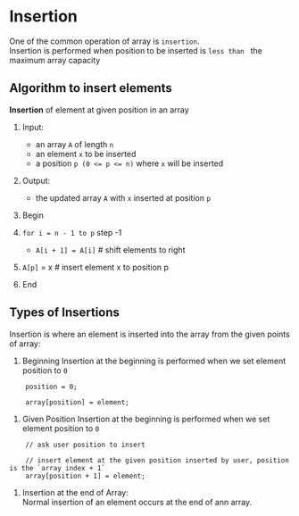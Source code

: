 # Insertion
One of the common operation of array is `insertion`. <br/>
Insertion is performed when position to be inserted is `less than ` the maximum array capacity <br/>

## Algorithm to insert elements
__Insertion__ of element at given position in an array
1. Input:
   - an array `A` of length `n`
   - an element `x` to be inserted
   - a position `p (0 <= p <= n)` where `x` will be inserted

2. Output:
    - the updated array `A` with `x` inserted at position `p`

3. Begin

4. `for i = n - 1 to p` step -1
    - `A[i + 1] = A[i]` # shift elements to right

5. `A[p]` = x  # insert element x to position p

6.  End


##  Types of Insertions

Insertion is where an element is inserted into the array from the given points of array: <br/>
1. Beginning
Insertion at the beginning is performed when we set element position to `0`
```
    position = 0;

    array[position] = element;
```
1. Given Position
   Insertion at the beginning is performed when we set element position to `0`
```
    // ask user position to insert    

    // insert element at the given position inserted by user, position is the `array index + 1`  
    array[position + 1] = element;
```
1. Insertion at the end of Array: <br/>
Normal insertion of an element occurs at the end of ann array. <br/>
